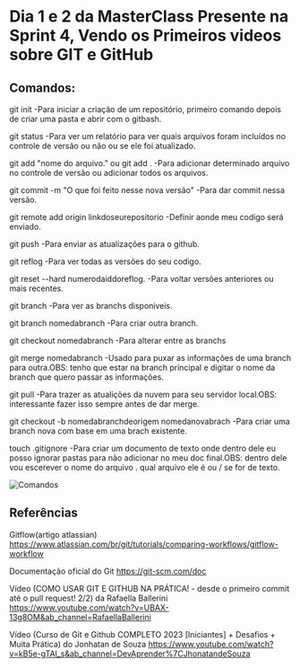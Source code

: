 # Dia 1 e 2 da MasterClass Presente na Sprint 4, Vendo os Primeiros videos sobre GIT e GitHub

## Comandos:

git init -Para iniciar a criação de um repositório, primeiro comando depois de criar uma pasta e abrir com o gitbash.

git status -Para ver um relatório para ver quais arquivos foram incluídos no controle de versão ou não ou se ele foi atualizado.

git add "nome do arquivo." ou git add . -Para adicionar determinado arquivo no controle de versão ou adicionar todos os arquivos.

git commit -m "O que foi feito nesse nova versão" -Para dar commit nessa versão.

git remote add origin linkdoseurepositorio -Definir aonde meu codigo será enviado.

git push -Para enviar as atualizações para o github.

git reflog -Para ver todas as versões do seu codigo.

git reset --hard numerodaiddoreflog. -Para voltar versões anteriores ou mais recentes.

git branch -Para ver as branchs disponiveis.

git branch nomedabranch -Para criar outra branch.

git checkout nomedabranch -Para alterar entre as branchs

git merge nomedabranch -Usado para puxar as informações de uma branch para outra.OBS: tenho que estar na branch principal e digitar o nome da branch que quero passar as informações.

git pull -Para trazer as atualições da nuvem para seu servidor local.OBS: interessante fazer isso sempre antes de dar merge.

git checkout -b nomedabranchdeorigem nomedanovabrach -Para criar uma branch nova com base em uma brach existente.

touch .gitignore -Para criar um documento de texto onde dentro dele eu posso ignorar pastas para não adicionar no meu doc final.OBS: dentro dele vou escerever o nome do arquivo . qual arquivo ele é ou / se for de texto.

![Comandos](https://github.com/JulioCaetanovds/RealityStone_JulioCaetano_Compass/blob/develop/Dia1e2%20do%20MasterClass/Capturas%20de%20tela/Screenshot_1.png)

## Referências

Gitflow(artigo atlassian)
https://www.atlassian.com/br/git/tutorials/comparing-workflows/gitflow-workflow

Documentação oficial do Git
https://git-scm.com/doc

Vídeo (COMO USAR GIT E GITHUB NA PRÁTICA! - desde o primeiro commit até o pull request! 2/2) da Rafaella Ballerini
https://www.youtube.com/watch?v=UBAX-13g8OM&ab_channel=RafaellaBallerini

Vídeo (Curso de Git e Github COMPLETO 2023 [Iniciantes] + Desafios + Muita Prática) do Jonhatan de Souza
https://www.youtube.com/watch?v=kB5e-gTAl_s&ab_channel=DevAprender%7CJhonatandeSouza


